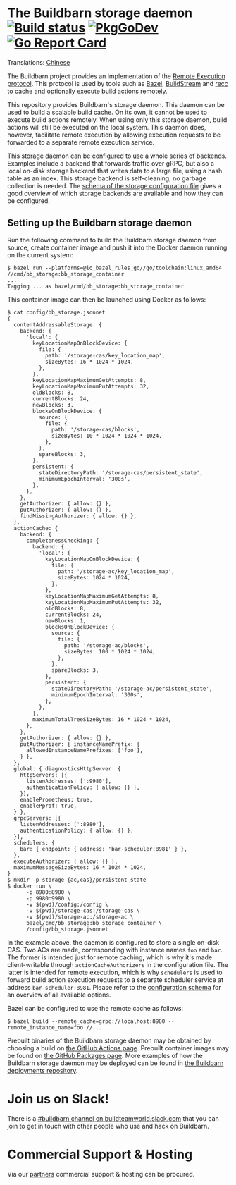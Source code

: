 # The Buildbarn storage daemon [![Build status](https://github.com/buildbarn/bb-storage/workflows/master/badge.svg)](https://github.com/buildbarn/bb-storage/actions) [![PkgGoDev](https://pkg.go.dev/badge/github.com/buildbarn/bb-storage)](https://pkg.go.dev/github.com/buildbarn/bb-storage) [![Go Report Card](https://goreportcard.com/badge/github.com/buildbarn/bb-storage)](https://goreportcard.com/report/github.com/buildbarn/bb-storage)

Translations: [Chinese](https://github.com/buildbarn/bb-storage/blob/master/doc/zh_CN/README.md)

The Buildbarn project provides an implementation of the
[Remote Execution protocol](https://github.com/bazelbuild/remote-apis).
This protocol is used by tools such as [Bazel](https://bazel.build/),
[BuildStream](https://wiki.gnome.org/Projects/BuildStream/) and
[recc](https://gitlab.com/bloomberg/recc) to cache and optionally
execute build actions remotely.

This repository provides Buildbarn's storage daemon. This daemon can be
used to build a scalable build cache. On its own, it cannot be used to
execute build actions remotely. When using only this storage daemon,
build actions will still be executed on the local system. This daemon
does, however, facilitate remote execution by allowing execution
requests to be forwarded to a separate remote execution service.

This storage daemon can be configured to use a whole series of backends.
Examples include a backend that forwards traffic over gRPC, but also a
local on-disk storage backend that writes data to a large file, using a
hash table as an index. This storage backend is self-cleaning; no
garbage collection is needed. The
[schema of the storage configuration file](https://github.com/buildbarn/bb-storage/blob/master/pkg/proto/configuration/blobstore/blobstore.proto)
gives a good overview of which storage backends are available and how
they can be configured.

## Setting up the Buildbarn storage daemon

Run the following command to build the Buildbarn storage daemon from
source, create container image and push it into the Docker daemon
running on the current system:

```
$ bazel run --platforms=@io_bazel_rules_go//go/toolchain:linux_amd64 //cmd/bb_storage:bb_storage_container
...
Tagging ... as bazel/cmd/bb_storage:bb_storage_container
```

This container image can then be launched using Docker as follows:

```
$ cat config/bb_storage.jsonnet
{
  contentAddressableStorage: {
    backend: {
      'local': {
        keyLocationMapOnBlockDevice: {
          file: {
            path: '/storage-cas/key_location_map',
            sizeBytes: 16 * 1024 * 1024,
          },
        },
        keyLocationMapMaximumGetAttempts: 8,
        keyLocationMapMaximumPutAttempts: 32,
        oldBlocks: 8,
        currentBlocks: 24,
        newBlocks: 3,
        blocksOnBlockDevice: {
          source: {
            file: {
              path: '/storage-cas/blocks',
              sizeBytes: 10 * 1024 * 1024 * 1024,
            },
          },
          spareBlocks: 3,
        },
        persistent: {
          stateDirectoryPath: '/storage-cas/persistent_state',
          minimumEpochInterval: '300s',
        },
      },
    },
    getAuthorizer: { allow: {} },
    putAuthorizer: { allow: {} },
    findMissingAuthorizer: { allow: {} },
  },
  actionCache: {
    backend: {
      completenessChecking: {
        backend: {
          'local': {
            keyLocationMapOnBlockDevice: {
              file: {
                path: '/storage-ac/key_location_map',
                sizeBytes: 1024 * 1024,
              },
            },
            keyLocationMapMaximumGetAttempts: 8,
            keyLocationMapMaximumPutAttempts: 32,
            oldBlocks: 8,
            currentBlocks: 24,
            newBlocks: 1,
            blocksOnBlockDevice: {
              source: {
                file: {
                  path: '/storage-ac/blocks',
                  sizeBytes: 100 * 1024 * 1024,
                },
              },
              spareBlocks: 3,
            },
            persistent: {
              stateDirectoryPath: '/storage-ac/persistent_state',
              minimumEpochInterval: '300s',
            },
          },
        },
        maximumTotalTreeSizeBytes: 16 * 1024 * 1024,
      },
    },
    getAuthorizer: { allow: {} },
    putAuthorizer: { instanceNamePrefix: {
      allowedInstanceNamePrefixes: ['foo'],
    } },
  },
  global: { diagnosticsHttpServer: {
    httpServers: [{
      listenAddresses: [':9980'],
      authenticationPolicy: { allow: {} },
    }],
    enablePrometheus: true,
    enablePprof: true,
  } },
  grpcServers: [{
    listenAddresses: [':8980'],
    authenticationPolicy: { allow: {} },
  }],
  schedulers: {
    bar: { endpoint: { address: 'bar-scheduler:8981' } },
  },
  executeAuthorizer: { allow: {} },
  maximumMessageSizeBytes: 16 * 1024 * 1024,
}
$ mkdir -p storage-{ac,cas}/persistent_state
$ docker run \
      -p 8980:8980 \
      -p 9980:9980 \
      -v $(pwd)/config:/config \
      -v $(pwd)/storage-cas:/storage-cas \
      -v $(pwd)/storage-ac:/storage-ac \
      bazel/cmd/bb_storage:bb_storage_container \
      /config/bb_storage.jsonnet
```

In the example above, the daemon is configured to store a single on-disk
CAS. Two ACs are made, corresponding with instance names `foo` and
`bar`. The former is intended just for remote caching, which is why it's
made client-writable through `actionCacheAuthorizers` in the
configuration file. The latter is intended for remote execution, which
is why `schedulers` is used to forward build action execution requests
to a separate scheduler service at address `bar-scheduler:8981`.
Please refer to the [configuration schema](https://github.com/buildbarn/bb-storage/blob/master/pkg/proto/configuration/bb_storage/bb_storage.proto)
for an overview of all available options.

Bazel can be configured to use the remote cache as follows:

```
$ bazel build --remote_cache=grpc://localhost:8980 --remote_instance_name=foo //...
```

Prebuilt binaries of the Buildbarn storage daemon may be obtained by
choosing a build on [the GitHub Actions page](https://github.com/buildbarn/bb-storage/actions?query=event%3Apush+branch%3Amaster+is%3Asuccess+workflow%3Amaster).
Prebuilt container images may be found on [the GitHub Packages page](https://github.com/orgs/buildbarn/packages).
More examples of how the Buildbarn storage daemon may be deployed can be
found in [the Buildbarn deployments repository](https://github.com/buildbarn/bb-deployments).

# Join us on Slack!

There is a [#buildbarn channel on buildteamworld.slack.com](https://bit.ly/2SG1amT)
that you can join to get in touch with other people who use and hack on
Buildbarn.

# Commercial Support & Hosting

Via our [partners](https://github.com/buildbarn#commercial-support) commercial support & hosting can be procured.